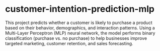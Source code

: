 # customer-intention-prediction-mlp
This project predicts whether a customer is likely to purchase a product based on their behavior, demographics, and interaction patterns. Using a Multi-Layer Perceptron (MLP) neural network, the model performs binary classification (purchase vs. no purchase) to help businesses improve targeted marketing, customer retention, and sales forecasting.  
